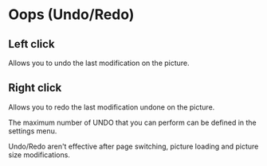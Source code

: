# Oops (Undo/Redo) #

## Left click ##
Allows you to undo the last modification on the picture.

## Right click ##
Allows you to redo the last modification undone on the picture.

The maximum number of UNDO that you can perform can be defined in the settings menu.

Undo/Redo aren't effective after page switching, picture loading and picture size modifications.
